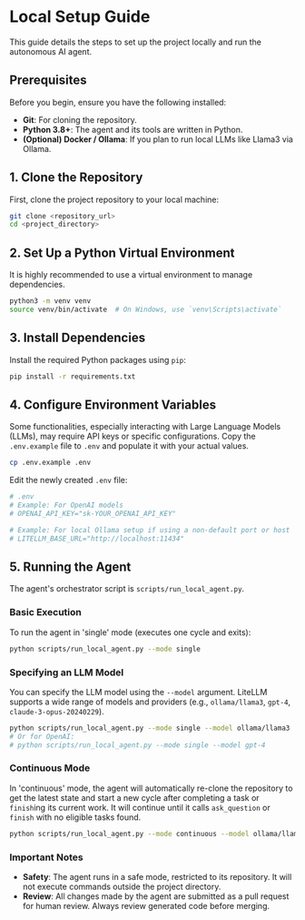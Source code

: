# Local Setup Guide

This guide details the steps to set up the project locally and run the autonomous AI agent.

## Prerequisites

Before you begin, ensure you have the following installed:

*   **Git**: For cloning the repository.
*   **Python 3.8+**: The agent and its tools are written in Python.
*   **(Optional) Docker / Ollama**: If you plan to run local LLMs like Llama3 via Ollama.

## 1. Clone the Repository

First, clone the project repository to your local machine:

```bash
git clone <repository_url>
cd <project_directory>
```

## 2. Set Up a Python Virtual Environment

It is highly recommended to use a virtual environment to manage dependencies.

```bash
python3 -m venv venv
source venv/bin/activate  # On Windows, use `venv\Scripts\activate`
```

## 3. Install Dependencies

Install the required Python packages using `pip`:

```bash
pip install -r requirements.txt
```

## 4. Configure Environment Variables

Some functionalities, especially interacting with Large Language Models (LLMs), may require API keys or specific configurations. Copy the `.env.example` file to `.env` and populate it with your actual values.

```bash
cp .env.example .env
```

Edit the newly created `.env` file:

```ini
# .env
# Example: For OpenAI models
# OPENAI_API_KEY="sk-YOUR_OPENAI_API_KEY"

# Example: For local Ollama setup if using a non-default port or host
# LITELLM_BASE_URL="http://localhost:11434"
```

## 5. Running the Agent

The agent's orchestrator script is `scripts/run_local_agent.py`.

### Basic Execution

To run the agent in 'single' mode (executes one cycle and exits):

```bash
python scripts/run_local_agent.py --mode single
```

### Specifying an LLM Model

You can specify the LLM model using the `--model` argument. LiteLLM supports a wide range of models and providers (e.g., `ollama/llama3`, `gpt-4`, `claude-3-opus-20240229`).

```bash
python scripts/run_local_agent.py --mode single --model ollama/llama3
# Or for OpenAI:
# python scripts/run_local_agent.py --mode single --model gpt-4
```

### Continuous Mode

In 'continuous' mode, the agent will automatically re-clone the repository to get the latest state and start a new cycle after completing a task or `finish`ing its current work. It will continue until it calls `ask_question` or `finish` with no eligible tasks found.

```bash
python scripts/run_local_agent.py --mode continuous --model ollama/llama3
```

### Important Notes

*   **Safety**: The agent runs in a safe mode, restricted to its repository. It will not execute commands outside the project directory.
*   **Review**: All changes made by the agent are submitted as a pull request for human review. Always review generated code before merging.